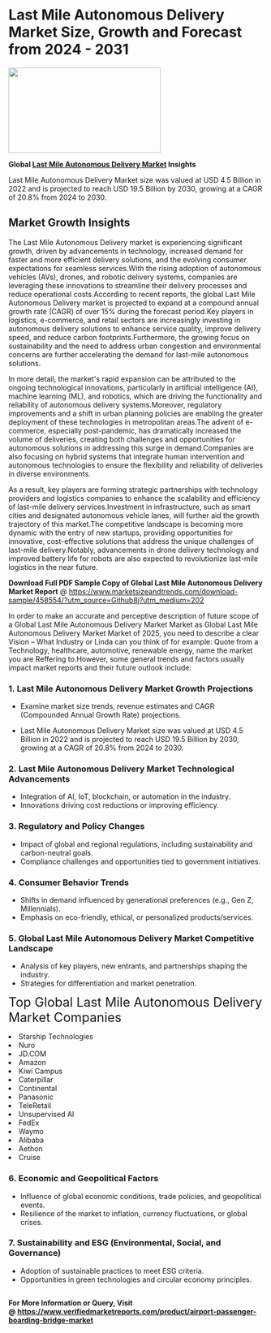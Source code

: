 <H1>Last Mile Autonomous Delivery Market Size, Growth and Forecast from 2024 - 2031</H1><img class="aligncenter size-medium wp-image-584254" src="https://thirdeyenews.in/wp-content/uploads/2024/09/Global-Market-Research-300x168.jpeg" alt="" width="300" height="168" /><p><strong>Global&nbsp;<a href="https://www.marketsizeandtrends.com/download-sample/458554/?utm_source=Github8j?utm_medium=202">Last Mile Autonomous Delivery Market</a> Insights</strong></p><p>Last Mile Autonomous Delivery Market size was valued at USD 4.5 Billion in 2022 and is projected to reach USD 19.5 Billion by 2030, growing at a CAGR of 20.8% from 2024 to 2030.</p><p><h2>Market Growth Insights</h2> <p>The Last Mile Autonomous Delivery market is experiencing significant growth, driven by advancements in technology, increased demand for faster and more efficient delivery solutions, and the evolving consumer expectations for seamless services.With the rising adoption of autonomous vehicles (AVs), drones, and robotic delivery systems, companies are leveraging these innovations to streamline their delivery processes and reduce operational costs.According to recent reports, the global Last Mile Autonomous Delivery market is projected to expand at a compound annual growth rate (CAGR) of over 15% during the forecast period.Key players in logistics, e-commerce, and retail sectors are increasingly investing in autonomous delivery solutions to enhance service quality, improve delivery speed, and reduce carbon footprints.Furthermore, the growing focus on sustainability and the need to address urban congestion and environmental concerns are further accelerating the demand for last-mile autonomous solutions.</p> <p>In more detail, the market's rapid expansion can be attributed to the ongoing technological innovations, particularly in artificial intelligence (AI), machine learning (ML), and robotics, which are driving the functionality and reliability of autonomous delivery systems.Moreover, regulatory improvements and a shift in urban planning policies are enabling the greater deployment of these technologies in metropolitan areas.The advent of e-commerce, especially post-pandemic, has dramatically increased the volume of deliveries, creating both challenges and opportunities for autonomous solutions in addressing this surge in demand.Companies are also focusing on hybrid systems that integrate human intervention and autonomous technologies to ensure the flexibility and reliability of deliveries in diverse environments.</p> <p>As a result, key players are forming strategic partnerships with technology providers and logistics companies to enhance the scalability and efficiency of last-mile delivery services.Investment in infrastructure, such as smart cities and designated autonomous vehicle lanes, will further aid the growth trajectory of this market.The competitive landscape is becoming more dynamic with the entry of new startups, providing opportunities for innovative, cost-effective solutions that address the unique challenges of last-mile delivery.Notably, advancements in drone delivery technology and improved battery life for robots are also expected to revolutionize last-mile logistics in the near future.</p> <p><span class=""><strong>Download Full PDF Sample Copy of Global Last Mile Autonomous Delivery Market Report</strong> @ <a href="https://www.marketsizeandtrends.com/download-sample/458554/?utm_source=Github8j?utm_medium=202" target="_blank">https://www.marketsizeandtrends.com/download-sample/458554/?utm_source=Github8j?utm_medium=202</a></span></p><p>In order to make an accurate and perceptive description of future scope of a Global&nbsp;Last Mile Autonomous Delivery Market Market as Global&nbsp;Last Mile Autonomous Delivery Market Market of 2025, you need to describe a clear Vision &ndash; What Industry or Linda can you think of for example: Quote from a Technology, healthcare, automotive, renewable energy, name the market you are Reffering to.However, some general trends and factors usually impact market reports and their future outlook include:</p><h3>1.&nbsp;<strong>Last Mile Autonomous Delivery Market Growth Projections</strong></h3><ul><li>Examine market size trends, revenue estimates and CAGR (Compounded Annual Growth Rate) projections.</li><li><p>Last Mile Autonomous Delivery Market size was valued at USD 4.5 Billion in 2022 and is projected to reach USD 19.5 Billion by 2030, growing at a CAGR of 20.8% from 2024 to 2030.</p></li></ul><h3>2.&nbsp;<strong>Last Mile Autonomous Delivery Market Technological Advancements</strong></h3><ul><li>Integration of AI, IoT, blockchain, or automation in the industry.</li><li>Innovations driving cost reductions or improving efficiency.</li></ul><h3>3.&nbsp;<strong>Regulatory and Policy Changes</strong></h3><ul><li>Impact of global and regional regulations, including sustainability and carbon-neutral goals.</li><li>Compliance challenges and opportunities tied to government initiatives.</li></ul><h3>4.&nbsp;<strong>Consumer Behavior Trends</strong></h3><ul><li>Shifts in demand influenced by generational preferences (e.g., Gen Z, Millennials).</li><li>Emphasis on eco-friendly, ethical, or personalized products/services.</li></ul><h3>5.&nbsp;<strong>Global Last Mile Autonomous Delivery Market Competitive Landscape</strong></h3><ul><li>Analysis of key players, new entrants, and partnerships shaping the industry.</li><li>Strategies for differentiation and market penetration.</li></ul><p data-pm-slice="1 1 []"><span style="color: inherit; font-family: inherit; font-size: 25px;">Top Global Last Mile Autonomous Delivery Market Companies</span></p><div class="" data-test-id=""><p><li>Starship Technologies</li><li> Nuro</li><li> JD.COM</li><li> Amazon</li><li> Kiwi Campus</li><li> Caterpillar</li><li> Continental</li><li> Panasonic</li><li> TeleRetail</li><li> Unsupervised AI</li><li> FedEx</li><li> Waymo</li><li> Alibaba</li><li> Aethon</li><li> Cruise</li></p></div><h3>6.&nbsp;<strong>Economic and Geopolitical Factors</strong></h3><ul><li>Influence of global economic conditions, trade policies, and geopolitical events.</li><li>Resilience of the market to inflation, currency fluctuations, or global crises.</li></ul><h3>7.&nbsp;<strong>Sustainability and ESG (Environmental, Social, and Governance)</strong></h3><ul><li>Adoption of sustainable practices to meet ESG criteria.</li><li>Opportunities in green technologies and circular economy principles.</li></ul><h2><strong style="font-size: 14px;">For More Information or Query, Visit @&nbsp;</strong><a style="background-color: #ffffff; font-size: 14px;" href="https://www.marketsizeandtrends.com/report/last-mile-autonomous-delivery-market/" target="_blank">https://www.verifiedmarketreports.com/product/airport-passenger-boarding-bridge-market</a></h2>
